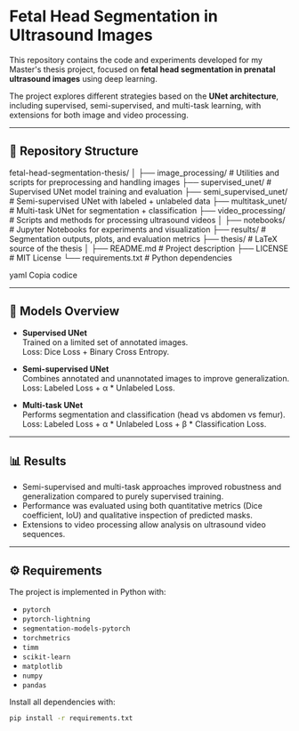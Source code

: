 # Fetal Head Segmentation in Ultrasound Images

This repository contains the code and experiments developed for my Master's thesis project, focused on **fetal head segmentation in prenatal ultrasound images** using deep learning.

The project explores different strategies based on the **UNet architecture**, including supervised, semi-supervised, and multi-task learning, with extensions for both image and video processing.

---

## 📂 Repository Structure

fetal-head-segmentation-thesis/
│
├── image_processing/ # Utilities and scripts for preprocessing and handling images
├── supervised_unet/ # Supervised UNet model training and evaluation
├── semi_supervised_unet/ # Semi-supervised UNet with labeled + unlabeled data
├── multitask_unet/ # Multi-task UNet for segmentation + classification
├── video_processing/ # Scripts and methods for processing ultrasound videos
│
├── notebooks/ # Jupyter Notebooks for experiments and visualization
├── results/ # Segmentation outputs, plots, and evaluation metrics
├── thesis/ # LaTeX source of the thesis
│
├── README.md # Project description
├── LICENSE # MIT License
└── requirements.txt # Python dependencies

yaml
Copia codice

---

## 🧪 Models Overview

- **Supervised UNet**  
  Trained on a limited set of annotated images.  
  Loss: Dice Loss + Binary Cross Entropy.  

- **Semi-supervised UNet**  
  Combines annotated and unannotated images to improve generalization.  
  Loss: Labeled Loss + α * Unlabeled Loss.  

- **Multi-task UNet**  
  Performs segmentation and classification (head vs abdomen vs femur).  
  Loss: Labeled Loss + α * Unlabeled Loss + β * Classification Loss.  

---

## 📊 Results

- Semi-supervised and multi-task approaches improved robustness and generalization compared to purely supervised training.  
- Performance was evaluated using both quantitative metrics (Dice coefficient, IoU) and qualitative inspection of predicted masks.  
- Extensions to video processing allow analysis on ultrasound video sequences.  

---

## ⚙️ Requirements

The project is implemented in Python with:
- `pytorch`
- `pytorch-lightning`
- `segmentation-models-pytorch`
- `torchmetrics`
- `timm`
- `scikit-learn`
- `matplotlib`
- `numpy`
- `pandas`

Install all dependencies with:
```bash
pip install -r requirements.txt
